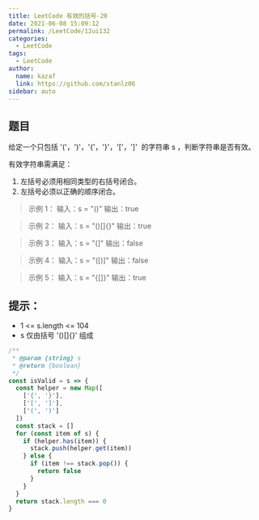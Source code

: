 ```yaml
---
title: LeetCode 有效的括号-20
date: 2021-06-08 15:09:12
permalink: /LeetCode/12ui132
categories:
  - LeetCode
tags:
  - LeetCode
author:
  name: kazaf
  link: https://github.com/stanlz06
sidebar: auto
---
```


## 题目

给定一个只包括 '('，')'，'{'，'}'，'['，']'  的字符串 s ，判断字符串是否有效。

有效字符串需满足：

1. 左括号必须用相同类型的右括号闭合。
2. 左括号必须以正确的顺序闭合。

> 示例 1：
> 输入：s = "()"
> 输出：true

> 示例 2：
> 输入：s = "()[]{}"
> 输出：true

> 示例 3：
> 输入：s = "(]"
> 输出：false

> 示例 4：
> 输入：s = "([)]"
> 输出：false

> 示例 5：
> 输入：s = "{[]}"
> 输出：true

## 提示：

- 1 <= s.length <= 104
- s 仅由括号 '()[]{}' 组成

```js
/**
 * @param {string} s
 * @return {boolean}
 */
const isValid = s => {
  const helper = new Map([
    ['{', '}'],
    ['[', ']'],
    ['(', ')']
  ])
  const stack = []
  for (const item of s) {
    if (helper.has(item)) {
      stack.push(helper.get(item))
    } else {
      if (item !== stack.pop()) {
        return false
      }
    }
  }
  return stack.length === 0
}
```
